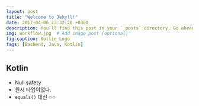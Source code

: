 ```yaml
---
layout: post
title: "Welcome to Jekyll!"
date: 2017-04-06 13:32:20 +0300
description: You’ll find this post in your `_posts` directory. Go ahead and edit it and re-build the site to see your changes. # Add post description (optional)
img: workflow.jpg  # Add image post (optional)
fig-caption: Kotlin Logo
tags: [Backend, Java, Kotlin]
---
```

## Kotlin

* Null safety
* 원시 타입이없다.
* `equals()` 대신 == 